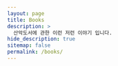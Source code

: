 ```yaml
---
layout: page
title: Books
description: >
  산악도서에 관한 이런 저런 이야기 입니다.
hide_description: true
sitemap: false
permalink: /books/
---
```


[파타고니아]: 파타고니아.md
[부러진 피켈]: 부러진피켈.md
[황금피켈]: 황금피켈.md


